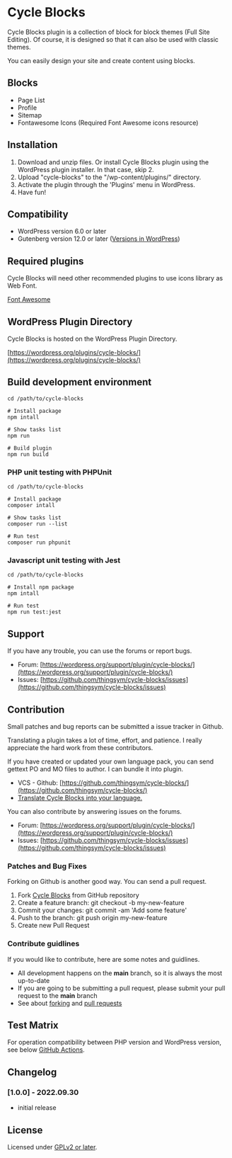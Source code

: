 # Cycle Blocks

Cycle Blocks plugin is a collection of block for block themes (Full Site Editing).
Of course, it is designed so that it can also be used with classic themes.

You can easily design your site and create content using blocks.

## Blocks

* Page List
* Profile
* Sitemap
* Fontawesome Icons (Required Font Awesome icons resource)

## Installation

1. Download and unzip files. Or install Cycle Blocks plugin using the WordPress plugin installer. In that case, skip 2.
2. Upload "cycle-blocks" to the "/wp-content/plugins/" directory.
3. Activate the plugin through the 'Plugins' menu in WordPress.
4. Have fun!

## Compatibility

* WordPress version 6.0 or later
* Gutenberg version 12.0 or later ([Versions in WordPress](https://developer.wordpress.org/block-editor/contributors/versions-in-wordpress/))

## Required plugins

Cycle Blocks will need other recommended plugins to use icons library as Web Font.

[Font Awesome](https://ja.wordpress.org/plugins/font-awesome/)

## WordPress Plugin Directory

Cycle Blocks is hosted on the WordPress Plugin Directory.

[https://wordpress.org/plugins/cycle-blocks/](https://wordpress.org/plugins/cycle-blocks/)

## Build development environment

```console
cd /path/to/cycle-blocks

# Install package
npm intall

# Show tasks list
npm run

# Build plugin
npm run build
```

### PHP unit testing with PHPUnit

```console
cd /path/to/cycle-blocks

# Install package
composer intall

# Show tasks list
composer run --list

# Run test
composer run phpunit
```

### Javascript unit testing with Jest

```console
cd /path/to/cycle-blocks

# Install npm package
npm intall

# Run test
npm run test:jest
```

## Support

If you have any trouble, you can use the forums or report bugs.

* Forum: [https://wordpress.org/support/plugin/cycle-blocks/](https://wordpress.org/support/plugin/cycle-blocks/)
* Issues: [https://github.com/thingsym/cycle-blocks/issues](https://github.com/thingsym/cycle-blocks/issues)

## Contribution

Small patches and bug reports can be submitted a issue tracker in Github.

Translating a plugin takes a lot of time, effort, and patience. I really appreciate the hard work from these contributors.

If you have created or updated your own language pack, you can send gettext PO and MO files to author. I can bundle it into plugin.

* VCS - Github: [https://github.com/thingsym/cycle-blocks/](https://github.com/thingsym/cycle-blocks/)
* [Translate Cycle Blocks into your language.](https://translate.wordpress.org/projects/wp-plugins/cycle-blocks)

You can also contribute by answering issues on the forums.

* Forum: [https://wordpress.org/support/plugin/cycle-blocks/](https://wordpress.org/support/plugin/cycle-blocks/)
* Issues: [https://github.com/thingsym/cycle-blocks/issues](https://github.com/thingsym/cycle-blocks/issues)

### Patches and Bug Fixes

Forking on Github is another good way. You can send a pull request.

1. Fork [Cycle Blocks](https://github.com/thingsym/cycle-blocks) from GitHub repository
2. Create a feature branch: git checkout -b my-new-feature
3. Commit your changes: git commit -am 'Add some feature'
4. Push to the branch: git push origin my-new-feature
5. Create new Pull Request

### Contribute guidlines

If you would like to contribute, here are some notes and guidlines.

* All development happens on the **main** branch, so it is always the most up-to-date
* If you are going to be submitting a pull request, please submit your pull request to the **main** branch
* See about [forking](https://help.github.com/articles/fork-a-repo/) and [pull requests](https://help.github.com/articles/using-pull-requests/)

## Test Matrix

For operation compatibility between PHP version and WordPress version, see below [GitHub Actions](https://github.com/thingsym/cycle-blocks/actions).

## Changelog

### [1.0.0] - 2022.09.30

* initial release

## License

Licensed under [GPLv2 or later](https://www.gnu.org/licenses/gpl-2.0.html).
